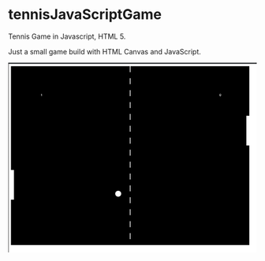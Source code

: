 # tennisJavaScriptGame
Tennis Game in Javascript, HTML 5.

Just a small game build with  HTML Canvas and JavaScript. 


![alt img](img.png)

